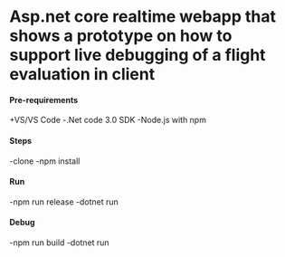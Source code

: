 
# Asp.net core realtime webapp that shows a prototype on how to support live debugging of a flight evaluation in client

#### Pre-requirements
+VS/VS Code
-.Net code 3.0 SDK
-Node.js with npm

#### Steps
-clone
-npm install

#### Run
-npm run release
-dotnet run

#### Debug
-npm run build
-dotnet run

